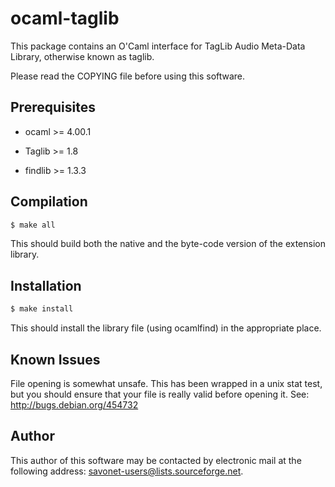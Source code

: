 ocaml-taglib
============

This package contains an O'Caml interface for 
TagLib Audio Meta-Data Library, otherwise known as taglib.

Please read the COPYING file before using this software.

Prerequisites
--------------

* ocaml >= 4.00.1

* Taglib >= 1.8

* findlib >= 1.3.3

Compilation
-----------

```sh
$ make all
```

This should build both the native and the byte-code version of the
extension library.

Installation
------------

```sh
$ make install
```

This should install the library file (using ocamlfind) in the
appropriate place.

Known Issues
------------

File opening is somewhat unsafe. This has been wrapped in a unix stat test,
but you should ensure that your file is really valid before opening it.
See: http://bugs.debian.org/454732

Author
------

This author of this software may be contacted by electronic mail
at the following address: savonet-users@lists.sourceforge.net.
